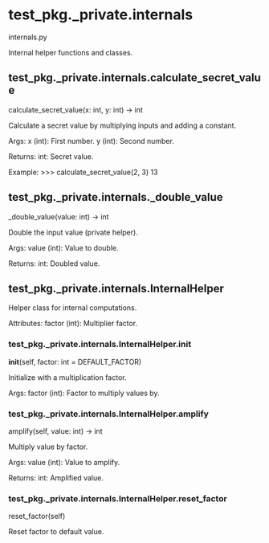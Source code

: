# test_pkg._private.internals

internals.py

Internal helper functions and classes.

## test_pkg._private.internals.calculate_secret_value

calculate_secret_value(x: int, y: int) -> int

Calculate a secret value by multiplying inputs and adding a constant.

Args:
    x (int): First number.
    y (int): Second number.

Returns:
    int: Secret value.

Example:
    >>> calculate_secret_value(2, 3)
    13

## test_pkg._private.internals._double_value

_double_value(value: int) -> int

Double the input value (private helper).

Args:
    value (int): Value to double.

Returns:
    int: Doubled value.

## test_pkg._private.internals.InternalHelper

Helper class for internal computations.

Attributes:
    factor (int): Multiplier factor.

### test_pkg._private.internals.InternalHelper.__init__

__init__(self, factor: int = DEFAULT_FACTOR)

Initialize with a multiplication factor.

Args:
    factor (int): Factor to multiply values by.

### test_pkg._private.internals.InternalHelper.amplify

amplify(self, value: int) -> int

Multiply value by factor.

Args:
    value (int): Value to amplify.

Returns:
    int: Amplified value.

### test_pkg._private.internals.InternalHelper.reset_factor

reset_factor(self)

Reset factor to default value.
